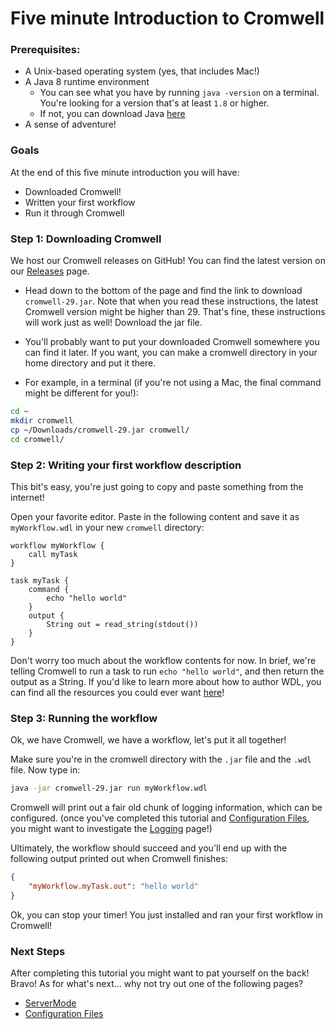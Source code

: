 # Five minute Introduction to Cromwell

### Prerequisites:

* A Unix-based operating system (yes, that includes Mac!)
* A Java 8 runtime environment 
	* You can see what you have by running `java -version` on a terminal. You're looking for a version that's at least `1.8` or higher.
	* If not, you can download Java [here](http://www.oracle.com/technetwork/java/javase/downloads/jdk8-downloads-2133151.html)
* A sense of adventure!

### Goals

At the end of this five minute introduction you will have:

- Downloaded Cromwell!
- Written your first workflow
- Run it through Cromwell

### Step 1: Downloading Cromwell

We host our Cromwell releases on GitHub! You can find the latest version on our [Releases](https://github.com/broadinstitute/cromwell/releases/latest) page.

* Head down to the bottom of the page and find the link to download `cromwell-29.jar`. Note that when you read these instructions, the latest Cromwell version might be higher than 29. That's fine, these instructions will work just as well! Download the jar file.

* You'll probably want to put your downloaded Cromwell somewhere you can find it later. If you want, you can make a cromwell directory in your home directory and put it there.

* For example, in a terminal (if you're not using a Mac, the final command might be different for you!):
```sh
cd ~
mkdir cromwell
cp ~/Downloads/cromwell-29.jar cromwell/
cd cromwell/
```

### Step 2: Writing your first workflow description

This bit's easy, you're just going to copy and paste something from the internet!

Open your favorite editor. Paste in the following content and save it as `myWorkflow.wdl` in your new `cromwell` directory:

```wdl
workflow myWorkflow {
	call myTask
}

task myTask {
	command {
		echo "hello world"
	}
	output {
		String out = read_string(stdout())
	}
}
```

Don't worry too much about the workflow contents for now. In brief, we're telling Cromwell to run a task to run `echo "hello world"`, and then return the output as a String. If you'd like to learn more about how to author WDL, you can find all the resources you could ever want [here](https://github.com/openwdl/wdl)!

### Step 3: Running the workflow

Ok, we have Cromwell, we have a workflow, let's put it all together! 

Make sure you're in the cromwell directory with the `.jar` file and the `.wdl` file. Now type in:
```sh
java -jar cromwell-29.jar run myWorkflow.wdl
```

Cromwell will print out a fair old chunk of logging information, which can be configured. (once you've completed this tutorial and [Configuration Files](ConfigurationFiles), you might want to investigate the [Logging](../Logging) page!)

Ultimately, the workflow should succeed and you'll end up with the following output printed out when Cromwell finishes:
```json
{
	"myWorkflow.myTask.out": "hello world"
}
```

Ok, you can stop your timer! You just installed and ran your first workflow in Cromwell!

### Next Steps

After completing this tutorial you might want to pat yourself on the back! Bravo! As for what's next... why not try out one of the following pages?

* [ServerMode](ServerMode)
* [Configuration Files](ConfigurationFiles)
